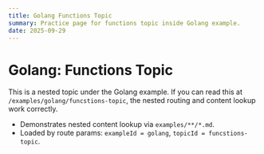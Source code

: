 ```yaml
---
title: Golang Functions Topic
summary: Practice page for functions topic inside Golang example.
date: 2025-09-29
---
```


# Golang: Functions Topic

This is a nested topic under the Golang example. If you can read this at `/examples/golang/funcstions-topic`, the nested routing and content lookup work correctly.

- Demonstrates nested content lookup via `examples/**/*.md`.
- Loaded by route params: `exampleId = golang`, `topicId = funcstions-topic`.
